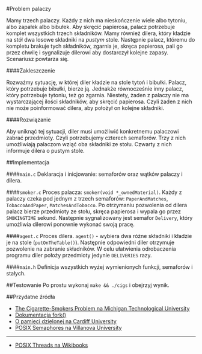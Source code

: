 #Problem palaczy

Mamy trzech palaczy. Każdy z nich ma nieskończenie wiele albo tytoniu, albo zapałek albo bibułek. Aby skręcić papierosa, palacz potrzebuje komplet wszystkich trzech składników. Mamy również dilera, który kładzie na stół dwa losowe składniki na *pustym* stole. Następnie palacz, któremu do kompletu brakuje tych składników, zgarnia je, skręca papierosa, pali go przez chwilę i sygnalizuje dilerowi aby dostarczył kolejne zapasy. Scenariusz powtarza się.


####Zakleszczenie

Rozważmy sytuację, w której diler kładzie na stole tytoń i bibułki. Palacz, który potrzebuje bibułki, bierze ją. Jednakże równocześnie inny palacz, który potrzebuje tytoniu, też go zgarnia. Niestety, żaden z palaczy nie ma wystarczającej ilości składników, aby skręcić papierosa. Czyli żaden z nich nie może poinformować dilera, aby położył on kolejne składniki.

####Rozwiązanie

Aby uniknąć tej sytuacji, diler musi umożliwić konkretnemu palaczowi zabrać przedmioty. Czyli potrzebujemy czterech semaforów. Trzy z nich umożliwiają palaczom wziąć oba składniki ze stołu. Czwarty z nich informuje dilera o pustym stole.

##Implementacja

####`main.c`
Deklaracja i inicjowanie: semaforów oraz wątków palaczy i dilera.

####`smoker.c`
Proces palacza: `smoker(void *_ownedMaterial)`. Każdy z palaczy czeka pod jednym z trzech semaforów: `PaperAndMatches`, `TobaccoAndPaper`, `MatchesAndTobacco`. Po otrzymaniu pozwolenia od dilera palacz bierze przedmioty ze stołu, skręca papierosa i wypala go przez `SMOKINGTIME` sekund. Następnie sygnalizowany jest semafor `Delivery`, który umożliwia dilerowi ponownie wykonać swoją pracę.

####`agent.c`
Proces dilera. `agent()` - wybiera dwa różne składniki i kładzie je na stole (`putOnTheTable()`). Następnie odpowiedni diler otrzymuje pozwolenie na zabranie składników. W celu ułatwienia odrobaczenia programu diler położy przedmioty jedynie `DELIVERIES` razy.

####`main.h`
Definicja wszystkich wyżej wymienionych funkcji, semaforów i stałych.

##Testowanie
Po prostu wykonaj `make && ./cigs` i obejrzyj wynik.

##Przydatne źródła

* [The Cigarette-Smokers Problem na Michigan Technological University](https://www.cs.mtu.edu/~shene/NSF-3/e-Book/SEMA/TM-example-smoker.html)
* [Dokumentacja fork()](https://linux.die.net/man/2/fork)
* [O pamięci dzielonej na Cardiff University](https://users.cs.cf.ac.uk/Dave.Marshall/C/node27.html)
* [POSIX Semaphores na Villanova University](http://www.csc.villanova.edu/~mdamian/threads/posixsem.html)

___
* [POSIX Threads na Wikibooks](https://pl.wikibooks.org/wiki/POSIX_Threads)
